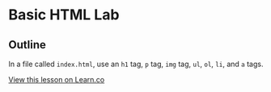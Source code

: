 # Basic HTML Lab

## Outline

In a file called `index.html`, use an `h1` tag, `p` tag, `img` tag, `ul`, `ol`, `li`, and `a` tags. 

<a href='https://learn.co/lessons/basic-html-lab' data-visibility='hidden'>View this lesson on Learn.co</a>
